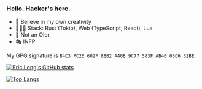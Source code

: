 ### Hello. Hacker's here.

- 🌟 Believe in my own creativity
- 👨🏻‍💻 Stack: Rust (Tokio), Web (TypeScript, React), Lua
- 🚫 Not an OIer
- 🎭 INFP

My GPG signature is `B4C3 FC26 602F 8BB2 A40B 9C77 583F AB40 05C6 52BE`.

[![Eric Long's GitHub stats](https://github-readme-stats.vercel.app/api?username=hackerer1c&show_icons=true)](https://github.com/anuraghazra/github-readme-stats)

[![Top Langs](https://github-readme-stats.vercel.app/api/top-langs/?username=hackerer1c&layout=compact)](https://github.com/anuraghazra/github-readme-stats)

